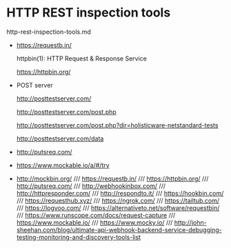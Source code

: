 # HTTP REST inspection tools
        
http-rest-inspection-tools.md

*   https://requestb.in/

    httpbin(1): HTTP Request & Response Service

    https://httpbin.org/

*   POST server

    http://posttestserver.com/
    
    http://posttestserver.com/post.php

    http://posttestserver.com/post.php?dir=holisticware-netstandard-tests

    http://posttestserver.com/data

*   http://putsreq.com/

*   https://www.mockable.io/a/#/try

*	http://mockbin.org/
    /// https://requestb.in/
    /// https://httpbin.org/
    /// http://putsreq.com/
    /// http://webhookinbox.com/
    /// http://httpresponder.com/
    ///         http://respondto.it/
    /// https://hookbin.com/
    /// https://requesthub.xyz/
    /// https://ngrok.com/
    /// https://tailtub.com/
    /// https://logvoo.com/
    /// https://alternativeto.net/software/requestbin/
    /// https://www.runscope.com/docs/request-capture
    /// https://www.mockable.io/
    /// https://www.mocky.io/
    /// http://john-sheehan.com/blog/ultimate-api-webhook-backend-service-debugging-testing-monitoring-and-discovery-tools-list
